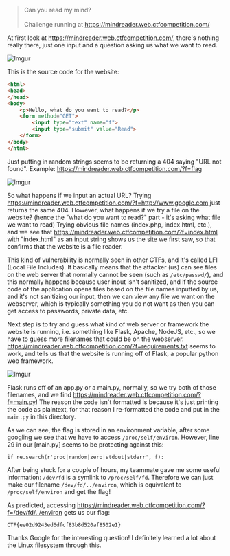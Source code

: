 >Can you read my mind?<br><br>Challenge running at https://mindreader.web.ctfcompetition.com/

At first look at https://mindreader.web.ctfcompetition.com/, there's nothing really there, just one input and a question asking us what we want to read.

![Imgur](http://i.imgur.com/ftlJy65.png)

This is the source code for the website:

```html
<html>
<head>
</head>
<body>
    <p>Hello, what do you want to read?</p>
    <form method="GET">
        <input type="text" name="f">
        <input type="submit" value="Read">
    </form>
</body>
</html>
```

Just putting in random strings seems to be returning a 404 saying "URL not found". Example: https://mindreader.web.ctfcompetition.com/?f=flag

![Imgur](http://i.imgur.com/fZf9BWR.png)

So what happens if we input an actual URL? Trying https://mindreader.web.ctfcompetition.com/?f=http://www.google.com just returns the same 404. However, what happens if we try a file on the website? (hence the "what do you want to read?" part - it's asking what file we want to read) Trying obvious file names (index.php, index.html, etc.), and we see that https://mindreader.web.ctfcompetition.com/?f=index.html with "index.html" as an input string shows us the site we first saw, so that confirms that the website is a file reader. 

This kind of vulnerability is normally seen in other CTFs, and it's called LFI (Local File Includes). It basically means that the attacker (us) can see files on the web server that normally cannot be seen (such as `/etc/passwd/`), and this normally happens because user input isn't sanitized, and if the source code of the application opens files based on the file names inputted by us, and it's not sanitizing our input, then we can view any file we want on the webserver, which is typically something you do not want as then you can get access to passwords, private data, etc.

Next step is to try and guess what kind of web server or framework the website is running, i.e. something like Flask, Apache, NodeJS, etc., so we have to guess more filenames that could be on the webserver. https://mindreader.web.ctfcompetition.com/?f=requirements.txt seems to work, and tells us that the website is running off of Flask, a popular python web framework. 

![Imgur](http://i.imgur.com/Vof1bja.png)

Flask runs off of an app.py or a main.py, normally, so we try both of those filenames, and we find https://mindreader.web.ctfcompetition.com/?f=main.py! The reason the code isn't formatted is because it's just printing the code as plaintext, for that reason I re-formatted the code and put in the `main.py` in this directory.

As we can see, the flag is stored in an environment variable, after some googling we see that we have to access `/proc/self/environ`. However, line 29 in our [main.py] seems to be protecting against this:

```if re.search(r'proc|random|zero|stdout|stderr', f):```

After being stuck for a couple of hours, my teammate gave me some useful information: `/dev/fd` is a symlink to `/proc/self/fd`. Therefore we can just make our filename `/dev/fd/../environ`, which is equivalent to `/proc/self/environ` and get the flag!

As predicted, accessing https://mindreader.web.ctfcompetition.com/?f=/dev/fd/../environ gets us our flag:

`CTF{ee02d9243ed6dfcf83b8d520af8502e1}`

Thanks Google for the interesting question! I definitely learned a lot about the Linux filesystem through this.

